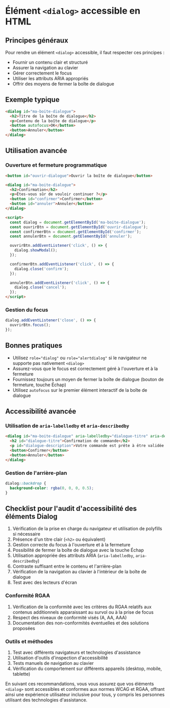 # Élément `<dialog>` accessible en HTML

## Principes généraux

Pour rendre un élément `<dialog>` accessible, il faut respecter ces principes :

- Fournir un contenu clair et structuré
- Assurer la navigation au clavier
- Gérer correctement le focus
- Utiliser les attributs ARIA appropriés
- Offrir des moyens de fermer la boîte de dialogue

## Exemple typique

```html
<dialog id="ma-boite-dialogue">
  <h2>Titre de la boîte de dialogue</h2>
  <p>Contenu de la boîte de dialogue</p>
  <button autofocus>OK</button>
  <button>Annuler</button>
</dialog>
```

## Utilisation avancée

### Ouverture et fermeture programmatique

```html
<button id="ouvrir-dialogue">Ouvrir la boîte de dialogue</button>

<dialog id="ma-boite-dialogue">
  <h2>Confirmation</h2>
  <p>Êtes-vous sûr de vouloir continuer ?</p>
  <button id="confirmer">Confirmer</button>
  <button id="annuler">Annuler</button>
</dialog>

<script>
  const dialog = document.getElementById('ma-boite-dialogue');
  const ouvrirBtn = document.getElementById('ouvrir-dialogue');
  const confirmerBtn = document.getElementById('confirmer');
  const annulerBtn = document.getElementById('annuler');

  ouvrirBtn.addEventListener('click', () => {
    dialog.showModal();
  });

  confirmerBtn.addEventListener('click', () => {
    dialog.close('confirm');
  });

  annulerBtn.addEventListener('click', () => {
    dialog.close('cancel');
  });
</script>
```

### Gestion du focus

```javascript
dialog.addEventListener('close', () => {
  ouvrirBtn.focus();
});
```

## Bonnes pratiques

- Utilisez `role="dialog"` ou `role="alertdialog"` si le navigateur ne supporte pas nativement `<dialog>`
- Assurez-vous que le focus est correctement géré à l'ouverture et à la fermeture
- Fournissez toujours un moyen de fermer la boîte de dialogue (bouton de fermeture, touche Échap)
- Utilisez `autofocus` sur le premier élément interactif de la boîte de dialogue

## Accessibilité avancée

### Utilisation de `aria-labelledby` et `aria-describedby`

```html
<dialog id="ma-boite-dialogue" aria-labelledby="dialogue-titre" aria-describedby="dialogue-description">
  <h2 id="dialogue-titre">Confirmation de commande</h2>
  <p id="dialogue-description">Votre commande est prête à être validée. Veuillez confirmer ou annuler.</p>
  <button>Confirmer</button>
  <button>Annuler</button>
</dialog>
```

### Gestion de l'arrière-plan

```css
dialog::backdrop {
  background-color: rgba(0, 0, 0, 0.5);
}
```

## Checklist pour l'audit d'accessibilité des éléments Dialog

1. Vérification de la prise en charge du navigateur et utilisation de polyfills si nécessaire
2. Présence d'un titre clair (`<h2>` ou équivalent)
3. Gestion correcte du focus à l'ouverture et à la fermeture
4. Possibilité de fermer la boîte de dialogue avec la touche Échap
5. Utilisation appropriée des attributs ARIA (`aria-labelledby`, `aria-describedby`)
6. Contraste suffisant entre le contenu et l'arrière-plan
7. Vérification de la navigation au clavier à l'intérieur de la boîte de dialogue
8. Test avec des lecteurs d'écran

### Conformité RGAA

1. Vérification de la conformité avec les critères du RGAA relatifs aux contenus additionnels apparaissant au survol ou à la prise de focus
2. Respect des niveaux de conformité visés (A, AA, AAA)
3. Documentation des non-conformités éventuelles et des solutions proposées

### Outils et méthodes

1. Test avec différents navigateurs et technologies d'assistance
2. Utilisation d'outils d'inspection d'accessibilité
3. Tests manuels de navigation au clavier
4. Vérification du comportement sur différents appareils (desktop, mobile, tablette)

En suivant ces recommandations, vous vous assurez que vos éléments `<dialog>` sont accessibles et conformes aux normes WCAG et RGAA, offrant ainsi une expérience utilisateur inclusive pour tous, y compris les personnes utilisant des technologies d'assistance.
